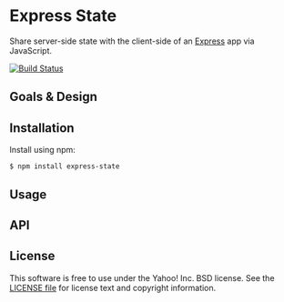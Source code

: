 Express State
=============

Share server-side state with the client-side of an [Express][] app via
JavaScript.

[![Build Status](https://travis-ci.org/yahoo/express-state.png?branch=master)][Build Status]


[Express]: https://github.com/visionmedia/express
[Build Status]: https://travis-ci.org/yahoo/express-state


Goals & Design
--------------


Installation
------------

Install using npm:

```shell
$ npm install express-state
```


Usage
-----


API
---


License
-------

This software is free to use under the Yahoo! Inc. BSD license.
See the [LICENSE file][] for license text and copyright information.

[LICENSE file]: https://git.corp.yahoo.com/modown/express-state/blob/master/LICENSE
